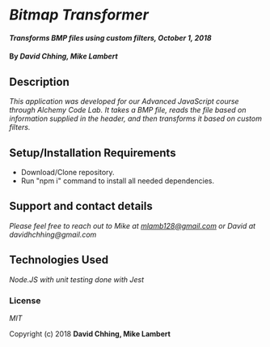 # _Bitmap Transformer_

#### _Transforms BMP files using custom filters, October 1, 2018_

#### By _**David Chhing, Mike Lambert**_

## Description

_This application was developed for our Advanced JavaScript course through Alchemy Code Lab. It takes a BMP file, reads the file based on information supplied in the header, and then transforms it based on custom filters._

## Setup/Installation Requirements

* Download/Clone repository.
* Run "npm i" command to install all needed dependencies.
 
## Support and contact details

_Please feel free to reach out to Mike at mlamb128@gmail.com or David at davidhchhing@gmail.com_

## Technologies Used

_Node.JS with unit testing done with Jest_

### License

*MIT*

Copyright (c) 2018 **David Chhing, Mike Lambert**
